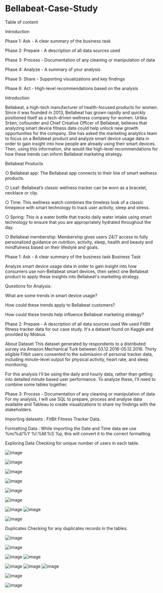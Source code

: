 # Bellabeat-Case-Study
Table of content

Introduction

Phase 1: Ask - A clear summary of the business task

Phase 2: Prepare - A description of all data sources used

Phase 3: Process - Documentation of any cleaning or manipulation of data

Phase 4: Analyze - A summary of your analysis

Phase 5: Share - Supporting visualizations and key findings

Phase 6: Act - High-level recommendations based on the analysis

Introduction


Bellabeat, a high-tech manufacturer of health-focused products for women. Since it was founded in 2013, Bellabeat has grown rapidly and quickly positioned itself as a tech-driven wellness company for women. Urška Sršen, cofounder and Chief Creative Officer of Bellabeat, believes that analyzing smart device fitness data could help unlock new growth opportunities for the company. She has asked the marketing analytics team to focus on a Bellabeat product and analyze smart device usage data in order to gain insight into how people are already using their smart devices. Then, using this information, she would like high-level recommendations for how these trends can inform Bellabeat marketing strategy.

Bellabeat Products

○ Bellabeat app: The Bellabeat app connects to their line of smart wellness products.

○ Leaf: Bellabeat’s classic wellness tracker can be worn as a bracelet, necklace or clip.

○ Time: This wellness watch combines the timeless look of a classic timepiece with smart technology to track user activity, sleep and stress.

○ Spring: This is a water bottle that tracks daily water intake using smart technology to ensure that you are appropriately hydrated throughout the day.

○ Bellabeat membership: Membership gives users 24/7 access to fully personalized guidance on nutrition, activity, sleep, health and beauty and mindfulness based on their lifestyle and goals.

Phase 1: Ask - A clear summary of the business task
Business Task

Analyze smart device usage data in order to gain insight into how consumers use non-Bellabeat smart devices, then select one Bellabeat product to apply these insights into Bellabeat's marketing strategy.

Questions for Analysis:

What are some trends in smart device usage?

How could these trends apply to Bellabeat customers?

How could these trends help influence Bellabeat marketing strategy?

Phase 2: Prepare - A description of all data sources used
We used FitBit fitness tracker data for our case study. It's a dataset found on Kaggle and provided by Mobius.

About Dataset This dataset generated by respondents to a distributed survey via Amazon Mechanical Turk between 03.12.2016-05.12.2016. Thirty eligible Fitbit users consented to the submission of personal tracker data, including minute-level output for physical activity, heart rate, and sleep monitoring.

For this analysis I'll be using the daily and hourly data, rather than getting into detailed minute based user performance. To analyze these, I'll need to combine some tables together.

Phase 3: Process - Documentation of any cleaning or manipulation of data
For my analysis, I will use SQL to prepare, process and analyse data available and Tableau to create visualizations to share my findings with the stakeholders.

Importing datasets : FitBit Fitness Tracker Data.

Formatting Data : While importing the Date and Time data we use %m/%d/%Y %I:%M:%S %p, this will convert it to the correct formatting.

Exploring Data Checking for unique number of users in each table.


![image](https://github.com/user-attachments/assets/442a0be2-dd96-47fb-be02-be55eace2517)


![image](https://github.com/user-attachments/assets/a908d54c-9262-441c-9e0e-14c8261e5f0a)

  ![image](https://github.com/user-attachments/assets/48ebbce5-8ac6-41c3-8df3-38bffe227be4)

![image](https://github.com/user-attachments/assets/54828576-d7d8-4ee6-be1f-55fdb724893b)

![image](https://github.com/user-attachments/assets/0f63c35b-d7dd-497f-92fb-bdb02164f7e1)


![image](https://github.com/user-attachments/assets/e59bfacb-71e3-4d2b-b429-699bec9ca989)


![image](https://github.com/user-attachments/assets/82b4bc6d-220c-425b-8fdc-abd0feca9dd2)
![image](https://github.com/user-attachments/assets/c81d6a63-c8e6-4605-8085-087a45ffb169)

![image](https://github.com/user-attachments/assets/51fa53a1-1025-433c-a33f-42548f2fab8f)

Duplicates Checking for any duplicates records in the tables.

![image](https://github.com/user-attachments/assets/8d51f9c2-d088-47a3-a608-826d65e85f07)

![image](https://github.com/user-attachments/assets/c8578170-2874-4d3c-9ab3-fb3f304582e7)

![image](https://github.com/user-attachments/assets/b5f9786f-376d-4d4b-bd75-1260533fc904)
![image](https://github.com/user-attachments/assets/5951d67c-e250-4f43-b856-5f868eaddee9)

![image](https://github.com/user-attachments/assets/d82a50d8-0235-423f-a559-53ea242714d1)
![image](https://github.com/user-attachments/assets/ef2b6102-e3c8-4302-b5ce-41fbe6f1e36e)
![image](https://github.com/user-attachments/assets/20ce0966-e9e1-43cd-846d-feeedc3f42f4)

![image](https://github.com/user-attachments/assets/9f67eaec-287e-4db2-beea-b90264ebea17)

![image](https://github.com/user-attachments/assets/7e29fdab-ce18-41b8-9dc7-f83b1959e544)


